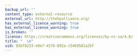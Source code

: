 ```yaml
---
backup_url: ''
content_type: external-resource
external_url: http://thehpalliance.org/
has_external_licence_warning: true
has_external_license_warning: true
is_broken: ''
license: https://creativecommons.org/licenses/by-nc-sa/4.0/
title: "  \n"
uid: 83bf8233-e0e7-4576-892a-c5469581a2bf
---
```

